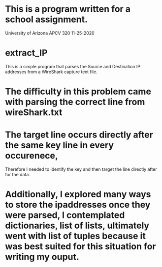 # This is a program written for a school assignment. 
University of Arizona APCV 320 11-25-2020

# extract_IP
 This is a simple program that parses the Source and Destination IP addresses from a WireShark capture text file.

# The difficulty in this problem came with parsing the correct line from wireShark.txt
# The target line occurs directly after the same key line in every occurenece,
Therefore I needed to identify the key and then target the line directly after for the data.
# Additionally, I explored many ways to store the ipaddresses once they were parsed, I contemplated dictionaries, list of lists, ultimately went with list of tuples because it was best suited for this situation for writing my ouput.
